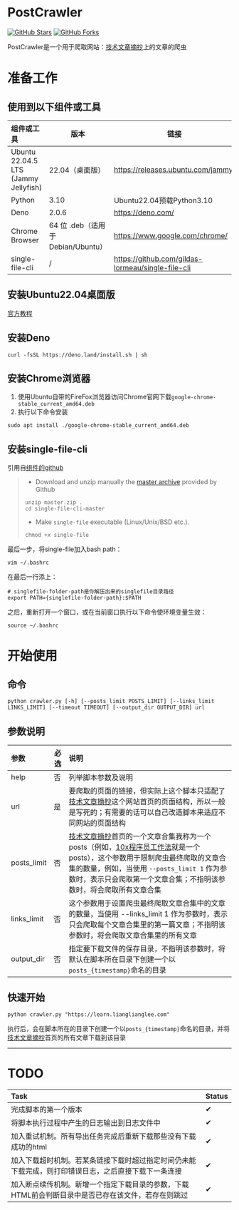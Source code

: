 # PostCrawler



[![GitHub Stars](https://img.shields.io/github/stars/NikoAoi/PostCrawler?style=social)](https://github.com/NikoAoi/PostCrawler/stargazers) [![GitHub Forks](https://img.shields.io/github/forks/NikoAoi/PostCrawler?style=social)](https://github.com/NikoAoi/PostCrawler/network/members)

PostCrawler是一个用于爬取网站：[技术文章摘抄](https://learn.lianglianglee.com/)上的文章的爬虫



# 准备工作



## 使用到以下组件或工具



| 组件或工具                           | 版本                               | 链接                                              |
| :----------------------------------- | ---------------------------------- | ------------------------------------------------- |
| Ubuntu 22.04.5 LTS (Jammy Jellyfish) | 22.04（桌面版）                    | https://releases.ubuntu.com/jammy/                |
| Python                               | 3.10                               | Ubuntu22.04预载Python3.10                         |
| Deno                                 | 2.0.6                              | https://deno.com/                                 |
| Chrome Browser                       | 64 位 .deb（适用于 Debian/Ubuntu） | https://www.google.com/chrome/                    |
| single-file-cli                      | /                                  | https://github.com/gildas-lormeau/single-file-cli |



## 安装Ubuntu22.04桌面版



[官方教程](https://ubuntu.com/tutorials/install-ubuntu-desktop#1-overview)



## 安装Deno



```
curl -fsSL https://deno.land/install.sh | sh
```



## 安装Chrome浏览器



1. 使用Ubuntu自带的FireFox浏览器访问Chrome官网下载`google-chrome-stable_current_amd64.deb`
2. 执行以下命令安装

```
sudo apt install ./google-chrome-stable_current_amd64.deb
```



## 安装single-file-cli



引用自[组件的github](https://github.com/gildas-lormeau/single-file-cli)

>* Download and unzip manually the [master archive](https://github.com/gildas-lormeau/single-file-cli/archive/master.zip) provided by Github
>
>```shell
>unzip master.zip .
>cd single-file-cli-master
>```
>
>* Make `single-file` executable (Linux/Unix/BSD etc.).
>
>```shell
>chmod +x single-file
>```



最后一步，将single-file加入bash path：

```shell
vim ~/.bashrc
```

在最后一行添上：

```shell
# singlefile-folder-path是你解压出来的singlefile目录路径
export PATH={singlefile-folder-path}:$PATH
```

之后，重新打开一个窗口，或在当前窗口执行以下命令使环境变量生效：

```
source ~/.bashrc
```



# 开始使用



## 命令



```
python crawler.py [-h] [--posts_limit POSTS_LIMIT] [--links_limit LINKS_LIMIT] [--timeout TIMEOUT] [--output_dir OUTPUT_DIR] url
```



## 参数说明



| 参数        | 必选 | 说明                                                         |
| :---------- | ---- | :----------------------------------------------------------- |
| help        | 否   | 列举脚本参数及说明                                           |
| url         | 是   | 要爬取的页面的链接，但实际上这个脚本只适配了[技术文章摘抄](https://learn.lianglianglee.com/)这个网站首页的页面结构，所以一般是写死的；有需要的话可以自己改造脚本来适应不同网站的页面结构 |
| posts_limit | 否   | [技术文章摘抄](https://learn.lianglianglee.com/)首页的一个文章合集我称为一个posts（例如，[10x程序员工作法](https://learn.lianglianglee.com/专栏/10x程序员工作法)就是一个posts），这个参数用于限制爬虫最终爬取的文章合集的数量，例如，当使用 `--posts_limit 1` 作为参数时，表示只会爬取第一个文章合集；不指明该参数时，将会爬取所有文章合集 |
| links_limit | 否   | 这个参数用于设置爬虫最终爬取文章合集中的文章的数量，当使用 --links_limit 1 作为参数时，表示只会爬取每个文章合集里的第一篇文章；不指明该参数时，将会爬取文章合集里的所有文章 |
| output_dir  | 否   | 指定要下载文件的保存目录，不指明该参数时，将默认在脚本所在目录下创建一个以`posts_{timestamp}`命名的目录 |



## 快速开始



```shell
python crawler.py "https://learn.lianglianglee.com"
```



执行后，会在脚本所在的目录下创建一个以`posts_{timestamp}`命名的目录，并将[技术文章摘抄](https://learn.lianglianglee.com)首页的所有文章下载到该目录



---



# TODO

| Task                                                         | Status |
| :----------------------------------------------------------- | :----- |
| 完成脚本的第一个版本                                         | ✔      |
| 将脚本执行过程中产生的日志输出到日志文件中                   | ✔      |
| 加入重试机制。所有导出任务完成后重新下载那些没有下载成功的html | ✔      |
| 加入下载超时机制。若某条链接下载时超过指定时间仍未能下载完成，则打印错误日志，之后直接下载下一条连接 | ✔      |
| 加入断点续传机制。新增一个指定下载目录的参数，下载HTML前会判断目录中是否已存在该文件，若存在则跳过 | ✔      |

